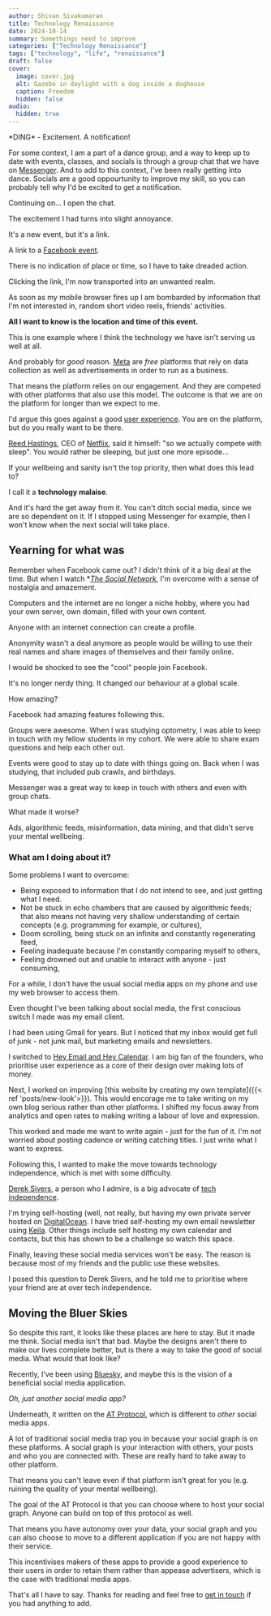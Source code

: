 ```yaml
---
author: Shivan Sivakumaran
title: Technology Renaissance
date: 2024-10-14
summary: Somethings need to improve
categories: ["Technology Renaissance"]
tags: ["technology", "life", "renaissance"]
draft: false
cover:
  image: cover.jpg
  alt: Gazebo in daylight with a dog inside a doghouse
  caption: Freedom
  hidden: false
audio:
  hidden: true
---
```


\*DING\* - Excitement. A notification!

For some context, I am a part of a dance group, and a way to keep up to date with events, classes, and socials is through a group chat that we have on [Messenger](<https://en.wikipedia.org/wiki/Messenger_(software)>). And to add to this context, I've been really getting into dance. Socials are a good oppourtunity to improve my skill, so you can probably tell why I'd be excited to get a notification.

Continuing on... I open the chat.

The excitement I had turns into slight annoyance.

It's a new event, but it's a link.

A link to a [Facebook event](https://en.wikipedia.org/wiki/List_of_Facebook_features#Events).

There is no indication of place or time, so I have to take dreaded action.

Clicking the link, I'm now transported into an unwanted realm.

As soon as my mobile browser fires up I am bombarded by information that I'm not interested in, random short video reels, friends' activities.

**All I want to know is the location and time of this event.**

This is one example where I think the technology we have isn't serving us well at all.

And probably for _good_ reason. [Meta](https://en.wikipedia.org/wiki/Meta_Platforms) are _free_ platforms that rely on data collection as well as advertisements in order to run as a business.

That means the platform relies on our engagement. And they are competed with other platforms that also use this model. The outcome is that we are on the platform for longer than we expect to me.

I'd argue this goes against a good [user experience](https://en.wikipedia.org/wiki/User_experience). You are on the platform, but do you really want to be there.

[Reed Hastings](https://en.wikipedia.org/wiki/Reed_Hastings), CEO of [Netflix](https://en.wikipedia.org/wiki/Netflix), said it himself: "so we actually compete with sleep". You would rather be sleeping, but just one more episode...

If your wellbeing and sanity isn't the top priority, then what does this lead to?

I call it a **technology malaise**.

And it's hard the get away from it. You can't ditch social media, since we are so dependent on it. If I stopped using Messenger for example, then I won't know when the next social will take place.

## Yearning for what was

Remember when Facebook came out? I didn't think of it a big deal at the time. But when I watch \*[_The Social Network_](https://en.wikipedia.org/wiki/The_Social_Network), I'm overcome with a sense of nostalgia and amazement.

Computers and the internet are no longer a niche hobby, where you had your own server, own domain, filled with your own content.

Anyone with an internet connection can create a profile.

Anonymity wasn't a deal anymore as people would be willing to use their real names and share images of themselves and their family online.

I would be shocked to see the "cool" people join Facebook.

It's no longer nerdy thing. It changed our behaviour at a global scale.

How amazing?

Facebook had amazing features following this.

Groups were awesome. When I was studying optometry, I was able to keep in touch with my fellow students in my cohort. We were able to share exam questions and help each other out.

Events were good to stay up to date with things going on. Back when I was studying, that included pub crawls, and birthdays.

Messenger was a great way to keep in touch with others and even with group chats.

What made it worse?

Ads, algorithmic feeds, misinformation, data mining, and that didn't serve your mental wellbeing.

### What am I doing about it?

Some problems I want to overcome:

- Being exposed to information that I do not intend to see, and just getting what I need.
- Not be stuck in echo chambers that are caused by algorithmic feeds; that also means not having very shallow understanding of certain concepts (e.g. programming for example, or cultures),
- Doom scrolling, being stuck on an infinite and constantly regenerating feed,
- Feeling inadequate because I'm constantly comparing myself to others,
- Feeling drowned out and unable to interact with anyone - just consuming,

For a while, I don't have the usual social media apps on my phone and use my web browser to access them.

Even thought I've been talking about social media, the first conscious switch I made was my email client.

I had been using Gmail for years. But I noticed that my inbox would get full of junk - not junk mail, but marketing emails and newsletters.

I switched to [Hey Email and Hey Calendar](https://www.hey.com/). I am big fan of the founders, who prioritise user experience as a core of their design over making lots of money.

Next, I worked on improving [this website by creating my own template]({{< ref 'posts/new-look'>}}). This would encorage me to take writing on my own blog serious rather than other platforms. I shifted my focus away from analytics and open rates to making writing a labour of love and expression.

This worked and made me want to write again - just for the fun of it. I'm not worried about posting cadence or writing catching titles. I just write what I want to express.

Following this, I wanted to make the move towards technology independence, which is met with some difficulty.

[Derek Sivers](https://sive.rs), a person who I admire, is a big advocate of [tech independence](https://sive.rs/ti).

I'm trying self-hosting (well, not really, but having my own private server hosted on [DigitalOcean](https://www.digitalocean.com). I have tried self-hosting my own email newsletter using [Keila](https://keila.io). Other things include self hosting my own calendar and contacts, but this has shown to be a challenge so watch this space.

Finally, leaving these social media services won't be easy. The reason is because most of my friends and the public use these websites.

I posed this question to Derek Sivers, and he told me to prioritise where your friend are at over tech independence.

## Moving the Bluer Skies

So despite this rant, it looks like these places are here to stay. But it made me think. Social media isn't that bad. Maybe the designs aren't there to make our lives complete better, but is there a way to take the good of social media. What would that look like?

Recently, I've been using [Bluesky](https://bsky.app), and maybe this is the vision of a beneficial social media application.

_Oh, just another social media app?_

Underneath, it written on the [AT Protocol](https://atproto.com/), which is different to _other_ social media apps.

A lot of traditional social media trap you in because your social graph is on these platforms. A social graph is your interaction with others, your posts and who you are connected with. These are really hard to take away to other platform.

That means you can't leave even if that platform isn't great for you (e.g. ruining the quality of your mental wellbeing).

The goal of the AT Protocol is that you can choose where to host your social graph. Anyone can build on top of this protocol as well.

That means you have autonomy over your data, your social graph and you can also choose to move to a different application if you are not happy with their service.

This incentivises makers of these apps to provide a good experience to their users in order to retain them rather than appease advertisers, which is the case with traditional media apps.

That's all I have to say. Thanks for reading and feel free to [get in touch](mailto:me@shivan.xyz) if you had anything to add.

